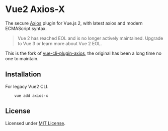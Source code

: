 # Vue2 Axios-X

The secure [Axios](https://axios-http.com) plugin for Vue.js 2, with latest axios and modern ECMAScript syntax.

>  Vue 2 has reached EOL and is no longer actively maintained. Upgrade to Vue 3 or learn more about Vue 2 EOL. 

This is the fork of [vue-cli-plugin-axios](https://www.npmjs.com/package/vue-cli-plugin-axios), the original has been a long time no one to maintain.

## Installation

For legacy Vue2 CLI.

```shell
    vue add axios-x
```

## License

Licensed under [MIT License](LICENSE).
